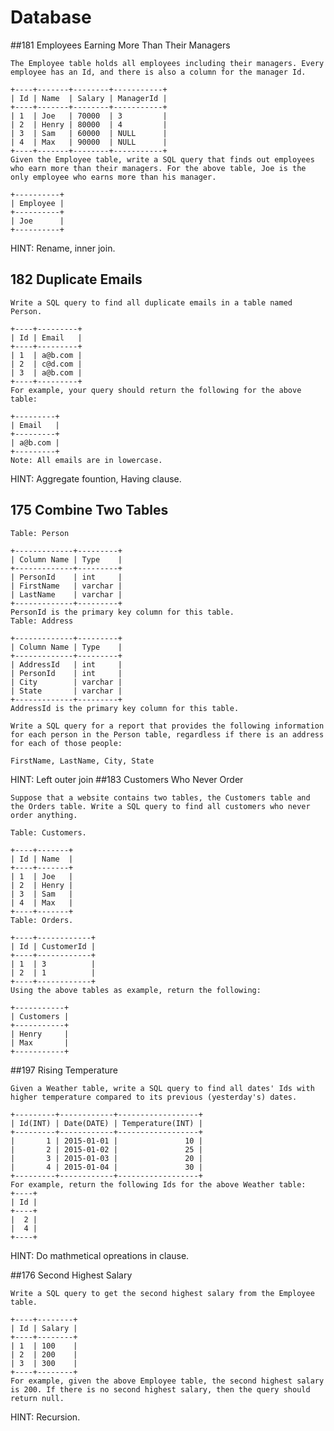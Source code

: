 # Database

##181 Employees Earning More Than Their Managers

	The Employee table holds all employees including their managers. Every employee has an Id, and there is also a column for the manager Id.

	+----+-------+--------+-----------+
	| Id | Name  | Salary | ManagerId |
	+----+-------+--------+-----------+
	| 1  | Joe   | 70000  | 3         |
	| 2  | Henry | 80000  | 4         |
	| 3  | Sam   | 60000  | NULL      |
	| 4  | Max   | 90000  | NULL      |
	+----+-------+--------+-----------+
	Given the Employee table, write a SQL query that finds out employees who earn more than their managers. For the above table, Joe is the only employee who earns more than his manager.

	+----------+
	| Employee |
	+----------+
	| Joe      |
	+----------+

HINT: Rename, inner join.

## 182 Duplicate Emails

	Write a SQL query to find all duplicate emails in a table named Person.

	+----+---------+
	| Id | Email   |
	+----+---------+
	| 1  | a@b.com |
	| 2  | c@d.com |
	| 3  | a@b.com |
	+----+---------+
	For example, your query should return the following for the above table:

	+---------+
	| Email   |
	+---------+
	| a@b.com |
	+---------+
	Note: All emails are in lowercase.
	
HINT: Aggregate fountion, Having clause.
## 175 Combine Two Tables

	Table: Person

	+-------------+---------+
	| Column Name | Type    |
	+-------------+---------+
	| PersonId    | int     |
	| FirstName   | varchar |
	| LastName    | varchar |
	+-------------+---------+
	PersonId is the primary key column for this table.
	Table: Address

	+-------------+---------+
	| Column Name | Type    |
	+-------------+---------+
	| AddressId   | int     |
	| PersonId    | int     |
	| City        | varchar |
	| State       | varchar |
	+-------------+---------+
	AddressId is the primary key column for this table.

	Write a SQL query for a report that provides the following information for each person in the Person table, regardless if there is an address for each of those people:

	FirstName, LastName, City, State

HINT: Left outer join
##183 Customers Who Never Order

	Suppose that a website contains two tables, the Customers table and the Orders table. Write a SQL query to find all customers who never order anything.

	Table: Customers.

	+----+-------+
	| Id | Name  |
	+----+-------+
	| 1  | Joe   |
	| 2  | Henry |
	| 3  | Sam   |
	| 4  | Max   |
	+----+-------+
	Table: Orders.

	+----+------------+
	| Id | CustomerId |
	+----+------------+
	| 1  | 3          |
	| 2  | 1          |
	+----+------------+
	Using the above tables as example, return the following:

	+-----------+
	| Customers |
	+-----------+
	| Henry     |
	| Max       |
	+-----------+

##197 Rising Temperature

	Given a Weather table, write a SQL query to find all dates' Ids with higher temperature compared to its previous (yesterday's) dates.

	+---------+------------+------------------+
	| Id(INT) | Date(DATE) | Temperature(INT) |
	+---------+------------+------------------+
	|       1 | 2015-01-01 |               10 |
	|       2 | 2015-01-02 |               25 |
	|       3 | 2015-01-03 |               20 |
	|       4 | 2015-01-04 |               30 |
	+---------+------------+------------------+
	For example, return the following Ids for the above Weather table:
	+----+
	| Id |
	+----+
	|  2 |
	|  4 |
	+----+

HINT: Do mathmetical opreations in clause.

##176 Second Highest Salary

	Write a SQL query to get the second highest salary from the Employee table.

	+----+--------+
	| Id | Salary |
	+----+--------+
	| 1  | 100    |
	| 2  | 200    |
	| 3  | 300    |
	+----+--------+
	For example, given the above Employee table, the second highest salary is 200. If there is no second highest salary, then the query should return null.
	
HINT: Recursion.


